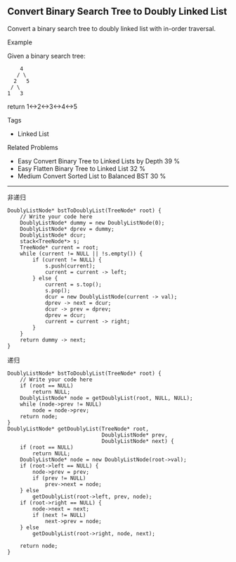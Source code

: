 ## Convert Binary Search Tree to Doubly Linked List  ##

Convert a binary search tree to doubly linked list with in-order traversal.

Example

Given a binary search tree:

	    4
	   / \
	  2   5
	 / \
	1   3
return 1<->2<->3<->4<->5

Tags 

- Linked List

Related Problems 

- Easy Convert Binary Tree to Linked Lists by Depth 39 %
- Easy Flatten Binary Tree to Linked List 32 %
- Medium Convert Sorted List to Balanced BST 30 %

----------
非递归

	DoublyListNode* bstToDoublyList(TreeNode* root) {
	    // Write your code here
	    DoublyListNode* dummy = new DoublyListNode(0);
	    DoublyListNode* dprev = dummy;
	    DoublyListNode* dcur;
	    stack<TreeNode*> s;
	    TreeNode* current = root;
	    while (current != NULL || !s.empty()) {
	        if (current != NULL) {
	            s.push(current);
	            current = current -> left;
	        } else {
	            current = s.top();
	            s.pop();
	            dcur = new DoublyListNode(current -> val);
	            dprev -> next = dcur;
	            dcur -> prev = dprev;
	            dprev = dcur;
	            current = current -> right;
	        }
	    }
	    return dummy -> next;
	}
递归

	DoublyListNode* bstToDoublyList(TreeNode* root) {
	    // Write your code here
	    if (root == NULL)
	        return NULL;
	    DoublyListNode* node = getDoublyList(root, NULL, NULL);
	    while (node->prev != NULL)
	        node = node->prev;
	    return node;
	}
	DoublyListNode* getDoublyList(TreeNode* root,
	                              DoublyListNode* prev,
	                              DoublyListNode* next) {
	    if (root == NULL)
	        return NULL;
	    DoublyListNode* node = new DoublyListNode(root->val);
	    if (root->left == NULL) {
	        node->prev = prev;
	        if (prev != NULL)
	            prev->next = node;
	    } else
	        getDoublyList(root->left, prev, node);
	    if (root->right == NULL) {
	        node->next = next;
	        if (next != NULL)
	            next->prev = node;
	    } else
	        getDoublyList(root->right, node, next);
	
	    return node;
	}